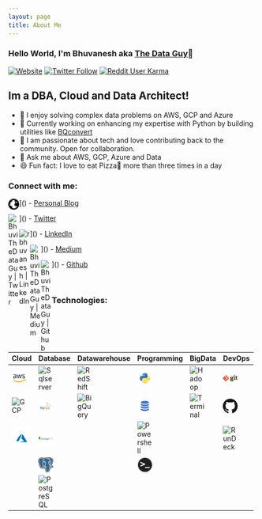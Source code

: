 ```yaml
---
layout: page
title: About Me
---
```

### Hello World, I'm Bhuvanesh   aka [The Data Guy](https://thedataguy.in)👋
[![Website](https://img.shields.io/website?label=TheDataGuy.IN&style=for-the-badge&up_message=UP&url=https%3A%2F%2Fthedataguy.in)](https://thedataguy.in)
[![Twitter Follow](https://img.shields.io/twitter/follow/BhuviTheDataGuy?color=%231DA1F2&label=Follow%20me%20on%20Twitter&logo=Twitter&style=for-the-badge)](https://twitter.com/BhuviTheDataGuy)
[![Reddit User Karma](https://img.shields.io/reddit/user-karma/combined/TheSQLadmin?label=Reddit%20Karma&logo=reddit&style=for-the-badge)](https://reddit.com/u/thesqladmin)

## Im a DBA, Cloud and Data Architect!

- 🔭 I enjoy solving complex data problems on AWS, GCP and Azure
- 🌱 Currently working on enhancing my expertise with Python by building utilities like [BQconvert](https://github.com/searceinc/BQconvert)
- 👯 I am passionate about tech and love contributing back to the community. Open for collaboration. 
- 💬 Ask me about AWS, GCP, Azure and Data
- 😄 Fun fact: I love to eat Pizza🍕 more than three times in a day

### Connect with me:

<img align="left" alt="thedataguy.in" width="22px" src="https://raw.githubusercontent.com/iconic/open-iconic/master/svg/globe.svg" />]() - [Personal Blog](https://thedataguy.in)

<img align="left" alt="BhuviTheDataGuy | Twitter" width="22px" src="https://cdn.jsdelivr.net/npm/simple-icons@v3/icons/twitter.svg" />]() - [Twitter](https://twitter.com/BhuviTheDataGuy)

<img align="left" alt="rbhuvanesh | LinkedIn" width="22px" src="https://cdn.jsdelivr.net/npm/simple-icons@v3/icons/linkedin.svg" />]() - [LinkedIn](https://www.linkedin.com/in/rbhuvanesh/)

<img align="left" alt="BhuviTheDataGuy | Medium" width="22px" src="https://cdn.jsdelivr.net/npm/simple-icons@v3/icons/medium.svg" />]() - [Medium](https://medium.com/@BhuviTheDataGuy)

<img align="left" alt="BhuviTheDataGuy | Github" width="22px" src="https://simpleicons.org/icons/github.svg" />]() - [Github](https://github.com/BhuviTheDataGuy)


<br />

### Technologies:

| Cloud                                                                                                                                                                   | Database                                                                                                                                                                               | Datawarehouse                                                                                                                                                  | Programming                                                                                                                                                                      | BigData                                                                                                                                | DevOps                                                                                                                                                                     |
|-------------------------------------------------------------------------------------------------------------------------------------------------------------------------|----------------------------------------------------------------------------------------------------------------------------------------------------------------------------------------|----------------------------------------------------------------------------------------------------------------------------------------------------------------|----------------------------------------------------------------------------------------------------------------------------------------------------------------------------------|----------------------------------------------------------------------------------------------------------------------------------------|----------------------------------------------------------------------------------------------------------------------------------------------------------------------------|
| <img align="left" alt="AWS" width="30px" src="https://raw.githubusercontent.com/github/explore/fbceb94436312b6dacde68d122a5b9c7d11f9524/topics/aws/aws.png" >       | <img align="left" alt="Sqlserver" width="30px" src="https://seeklogo.com/images/M/microsoft-sql-server-logo-96AF49E2B3-seeklogo.com.png" >                                         | <img align="left" alt="RedShift" width="30px" src="https://cdn2.iconfinder.com/data/icons/amazon-aws-stencils/100/Database_copy_Amazon_RedShift-512.png" > | <img align="left" alt="Python" width="30px" src="https://raw.githubusercontent.com/github/explore/80688e429a7d4ef2fca1e82350fe8e3517d3494d/topics/python/python.png" >       | <img align="left" alt="Hadoop" width="30px" src="https://seeklogo.com/images/H/hadoop-logo-D36814CB84-seeklogo.com.png" >          | <img align="left" alt="Git" width="30px" src="https://raw.githubusercontent.com/github/explore/80688e429a7d4ef2fca1e82350fe8e3517d3494d/topics/git/git.png" >          |
| <img align="left" alt="GCP" width="30px" src="https://seeklogo.com/images/G/google-cloud-logo-ADE788217F-seeklogo.com.png" >                                        | <img align="left" alt="MySQL" width="30px" src="https://raw.githubusercontent.com/github/explore/80688e429a7d4ef2fca1e82350fe8e3517d3494d/topics/mysql/mysql.png" >                | <img align="left" alt="BigQuery" width="30px" src="https://seeklogo.com/images/G/google-big-query-logo-AC63E7C329-seeklogo.com.png" >                      | <img align="left" alt="SQL" width="30px" src="https://raw.githubusercontent.com/github/explore/80688e429a7d4ef2fca1e82350fe8e3517d3494d/topics/sql/sql.png" >                | <img align="left" alt="Terminal" width="30px" src="https://seeklogo.com/images/E/elasticsearch-logo-C75C4578EC-seeklogo.com.png" > | <img align="left" alt="GitHub" width="30px" src="https://raw.githubusercontent.com/github/explore/78df643247d429f6cc873026c0622819ad797942/topics/github/github.png" > |
| <img align="left" alt="Azure" width="40px" src="https://raw.githubusercontent.com/github/explore/80688e429a7d4ef2fca1e82350fe8e3517d3494d/topics/azure/azure.png" > | <img align="left" alt="MongoDB" width="30px" src="https://raw.githubusercontent.com/github/explore/80688e429a7d4ef2fca1e82350fe8e3517d3494d/topics/mongodb/mongodb.png" >          |                                                                                                                                                                | <img align="left" alt="Powershell" width="30px" src="https://upload.wikimedia.org/wikipedia/commons/2/2f/PowerShell_5.0_icon.png" >                                          |                                                                                                                                        | <img align="left" alt="RunDeck" width="30px" src="https://rundeck.org/images/rundeck2-512.png" >                                                                       |
|                                                                                                                                                                         | <img align="left" alt="PostgreSQL" width="30px" src="https://raw.githubusercontent.com/github/explore/80688e429a7d4ef2fca1e82350fe8e3517d3494d/topics/postgresql/postgresql.png" > |                                                                                                                                                                | <img align="left" alt="Terminal" width="30px" src="https://raw.githubusercontent.com/github/explore/80688e429a7d4ef2fca1e82350fe8e3517d3494d/topics/terminal/terminal.png" > |                                                                                                                                        |                                                                                                                                                                            |
|                                                                                                                                                                         | <img align="left" alt="PostgreSQL" width="30px" src="https://seeklogo.com/images/R/redis-logo-E403D4DD6A-seeklogo.com.png" >                                                       |                                                                                                                                                                |                                                                                                                                                                                  |                                                                                                                                        |                                                                                                                                                                            |